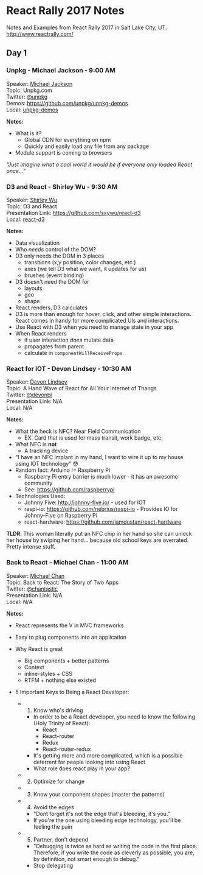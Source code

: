 # React Rally 2017 Notes
Notes and Examples from React Rally 2017 in Salt Lake City, UT.<br>
http://www.reactrally.com/

## Day 1

### Unpkg - Michael Jackson - 9:00 AM
Speaker: [Michael Jackson](https://github.com/mjackson)<br>
Topic: Unpkg.com<br>
Twitter: [@unpkg](https://twitter.com/unpkg)<br>
Demos: https://github.com/unpkg/unpkg-demos<br>
Local: [unpkg-demos](unpkg-demos) <br>

**Notes:**
- What is it?
    - Global CDN for everything on npm
    - Quickly and easily load any file from any package
- Module support is coming to browsers

*"Just imagine what a cool world it would be if everyone only loaded React once..."*

### D3 and React - Shirley Wu - 9:30 AM
Speaker: [Shirley Wu](https://github.com/sxywu)<br>
Topic: D3 and React<br>
Presentation Link: https://github.com/sxywu/react-d3<br>
Local: [react-d3](react-d3) <br>

**Notes:**
- Data visualization
- Who *needs* control of the DOM?
- D3 only needs the DOM in 3 places
    + transitions (x,y position, color changes, etc.)
    + axes (we tell D3 what we want, it updates for us)
    + brushes (event binding)
- D3 doesn't need the DOM for
    + layouts
    + geo
    + shape
- React renders, D3 calculates
- D3 is more than enough for hover, click, and other simple interactions. React comes in handy for more complicated UIs and interactions.
- Use React with D3 when you need to manage state in your app
- When React renders
    + if user interaction *does* mutate data
    + propagates from parent
    + calculate in `componentWillReceiveProps`

### React for IOT - Devon Lindsey - 10:30 AM
Speaker: [Devon Lindsey](https://github.com/devonbl) <br>
Topic: A Hand Wave of React for All Your Internet of Thangs <br>
Twitter: [@devonbl](https://twitter.com/devonbl) <br>
Presentation Link: N/A <br>
Local: N/A <br>

**Notes:**
- What the heck is NFC? Near Field Communication
    + EX: Card that is used for mass transit, work badge, etc.
- What NFC is **not**
    + A tracking device
- "I have an NFC implant in my hand, I want to wire it up to my house using IOT technology" 😳
- Random fact: Arduino != Raspberry Pi
    + Raspberry Pi entry barrier is much lower - it has an awesome community
    + See: https://github.com/raspberrypi
- Technologies Used:
    + Johnny Five: http://johnny-five.io/ - used for IOT
    + raspi-io: https://github.com/nebrius/raspi-io - Provides IO for Johnny-Five on Raspberry Pi
    + react-hardware: https://github.com/iamdustan/react-hardware

**TLDR**: This woman literally put an NFC chip in her hand so she can unlock her house by swiping her hand... because old school keys are overrated. Pretty intense stuff.

### Back to React - Michael Chan - 11:00 AM
Speaker: [Michael Chan](https://github.com/chantastic) <br>
Topic: Back to React: The Story of Two Apps <br>
Twitter: [@chantastic](http://twitter.com/chantastic) <br>
Presentation Link: N/A <br>
Local: N/A <br>

**Notes:**
- React represents the V in MVC frameworks
- Easy to plug components into an application
- Why React is great
    + Big components + better patterns
    + Context
    + inline-styles + CSS
    + RTFM + nothing else existed

- 5 Important Keys to Being a React Developer:
    + 1. Know who's driving
        * In order to be a React developer, you need to know the following (Holy Trinity of React):
            - React
            - React-router
            - Redux
            - React-router-redux
        * It's getting more and more complicated, which is a possible deterrent for people looking into using React
        * What role does react play in your app?
    + 2. Optimize for change
    + 3. Know your component shapes (master the patterns)
    + 4. Avoid the edges
        * "Dont forget it's not the edge that's bleeding, it's you."
        * If you're the one using bleeding edge technology, you'll be feeling the pain
    + 5. Partner, don't depend
        * "Debugging is twice as hard as writing the code in the first place. Therefore, if you write the code as cleverly as possible, you are, by definition, not smart enough to debug."
        * Stop delegating

